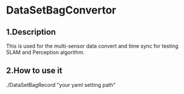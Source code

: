 # DataSetBagConvertor

## 1.Description
This is used for the multi-sensor data convert and time sync for testing SLAM and Perception algorithm.

## 2.How to use it
./DataSetBagRecord "your yaml setting path"